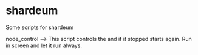 # shardeum
Some scripts for shardeum

node_control --> This script controls the and if it stopped starts again. Run in screen and let it run always.
